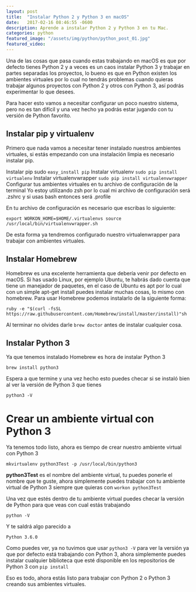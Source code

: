 ```yaml
---
layout: post
title:  "Instalar Python 2 y Python 3 en macOS"
date:   2017-02-16 08:46:55 -0600
description: Aprende a instalar Python 2 y Python 3 en tu Mac.
categories: python
featured_image: "/assets/img/python/python_post_01.jpg"
featured_video:
---
```


Una de las cosas que pasa cuando estas trabajando en macOS es que por 
defecto tienes Python 2 y a veces es un caos instalar Python 3 y 
trabajar en partes separadas los proyectos, lo bueno es que en Python existen 
los ambientes virtuales por lo cual no tendrás problemas cuando quieras 
trabajar algunos proyectos con Python 2 y otros con Python 3, 
así podrás experimentar lo que desees.

Para hacer esto vamos a necesitar configurar un poco nuestro sistema,
pero no es tan difícil y una vez hecho ya podrás estar jugando con tu
versión de Python favorito.

## Instalar pip y virtualenv

Primero que nada vamos a necesitar tener instalado nuestros ambientes
virtuales, si estás empezando con una instalación limpia es necesario
instalar pip.

Instalar pip sudo `easy_install pip`
Instalar virtualenv `sudo pip install virtualenv`
Instalar virtualenvwrapper `sudo pip install virtualenvwrapper`
Configurar tus ambientes virtuales en tu archivo de configuración de la terminal
Yo estoy utilizando zsh por lo cual mi archivo de configuración será .zshrc y si usas bash entonces será .profile

En tu archivo de configuración es necesario que escribas lo siguiente:

```
export WORKON_HOME=$HOME/.virtualenvs source /usr/local/bin/virtualenvwrapper.sh
```

De esta forma ya tendremos configurado nuestro virtualenwrapper para
trabajar con ambientes virtuales.

## Instalar Homebrew

Homebrew es una excelente herramienta que debería venir por defecto en 
macOS. Si has usado Linux, por ejemplo Ubuntu, te habrás dado cuenta que 
tiene un manejador de paquetes, en el caso de Ubuntu es apt por lo 
cual con un simple apt-get install  puedes instalar muchas cosas,
lo mismo con homebrew. Para usar Homebrew podemos instalarlo de la siguiente forma:

```
ruby -e "$(curl -fsSL https://raw.githubusercontent.com/Homebrew/install/master/install)"sh
```

Al terminar no olvides darle `brew doctor` antes de instalar cualquier cosa.

## Instalar Python 3

Ya que tenemos instalado Homebrew es hora de instalar Python 3

```
brew install python3
```

Espera a que termine y una vez hecho esto puedes checar si se instaló 
bien al ver la versión de Python 3 que tienes

```
python3 -V
```

# Crear un ambiente virtual con Python 3

Ya tenemos todo listo, ahora es tiempo de crear nuestro ambiente virtual con Python 3

```
mkvirtualenv python3Test -p /usr/local/bin/python3
```

**python3Test** es el nombre del ambiente virtual, tu puedes ponerle el 
nombre que te guste, ahora simplemente puedes trabajar con tu 
ambiente virtual de Python 3 siempre que quieras con `workon python3Test`

Una vez que estés dentro de tu ambiente virtual puedes checar la 
versión de Python para que veas con cual estás trabajando

```
python -V
```

Y te saldrá algo parecido a

```
Python 3.6.0
```

Como puedes ver, ya no tuvimos que usar `python3 -V`  para ver la versión 
ya que por defecto está trabajando con Python 3, ahora simplemente 
puedes instalar cualquier biblioteca que esté disponible en los repositorios 
de Python 3 con `pip install`

Eso es todo, ahora estás listo para trabajar con Python 2 o 
Python 3 creando sus ambientes virtuales.

